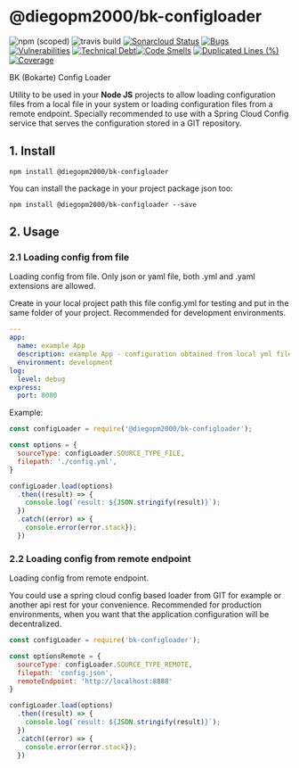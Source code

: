 # @diegopm2000/bk-configloader

![npm (scoped)](https://img.shields.io/npm/v/@diegopm2000/bk-configloader)
![travis build](https://travis-ci.org/diegopm2000-boilerplate/bk-configloader.svg?branch=master)
[![Sonarcloud Status](https://sonarcloud.io/api/project_badges/measure?project=com.lapots.breed.judge:judge-rule-engine&metric=alert_status)](https://sonarcloud.io/dashboard?id=bk-configloader)
[![Bugs](https://sonarcloud.io/api/project_badges/measure?project=bk-configloader&metric=bugs)](https://sonarcloud.io/dashboard?id=bk-configloader)
[![Vulnerabilities](https://sonarcloud.io/api/project_badges/measure?project=bk-configloader&metric=vulnerabilities)](https://sonarcloud.io/dashboard?id=bk-configloader)
[![Technical Debt](https://sonarcloud.io/api/project_badges/measure?project=bk-configloader&metric=sqale_index)](https://sonarcloud.io/dashboard?id=bk-configloader)[![Code Smells](https://sonarcloud.io/api/project_badges/measure?project=bk-configloader&metric=code_smells)](https://sonarcloud.io/dashboard?id=bk-configloader)
[![Duplicated Lines (%)](https://sonarcloud.io/api/project_badges/measure?project=bk-configloader&metric=duplicated_lines_density)](https://sonarcloud.io/dashboard?id=bk-configloader)
[![Coverage](https://sonarcloud.io/api/project_badges/measure?project=bk-configloader&metric=coverage)](https://sonarcloud.io/dashboard?id=bk-configloader)

BK (Bokarte) Config Loader

Utility to be used in your __Node JS__ projects to allow loading configuration files from a local file in your system or loading configuration files from a remote endpoint. Specially recommended to use with a Spring Cloud Config service that serves the configuration stored in a GIT repository.

## 1. Install

```shell
npm install @diegopm2000/bk-configloader
```

You can install the package in your project package json too:

```shell
npm install @diegopm2000/bk-configloader --save
```

## 2. Usage

### 2.1 Loading config from file

Loading config from file. Only json or yaml file, both .yml and .yaml extensions are allowed.

Create in your local project path this file config.yml for testing and put in the same folder of your project. Recommended for development environments.

```yml
---
app:
  name: example App
  description: example App - configuration obtained from local yml file
  environment: development
log:
  level: debug
express:
  port: 8080
```

Example:

```javascript
const configLoader = require('@diegopm2000/bk-configloader');

const options = {
  sourceType: configLoader.SOURCE_TYPE_FILE,
  filepath: './config.yml',
}

configLoader.load(options)
  .then((result) => {
    console.log(`result: ${JSON.stringify(result)}`);
  })
  .catch((error) => {
    console.error(error.stack});
  })
```

### 2.2 Loading config from remote endpoint

Loading config from remote endpoint.

You could use a spring cloud config based loader from GIT for example or another api rest for your convenience. Recommended for production environments, when you want that the application configuration will be decentralized.

```javascript
const configLoader = require('bk-configloader');

const optionsRemote = {
  sourceType: configLoader.SOURCE_TYPE_REMOTE,
  filepath: 'config.json',
  remoteEndpoint: 'http://localhost:8888'
}

configLoader.load(options)
  .then((result) => {
    console.log(`result: ${JSON.stringify(result)}`);
  })
  .catch((error) => {
    console.error(error.stack});
  })
```
